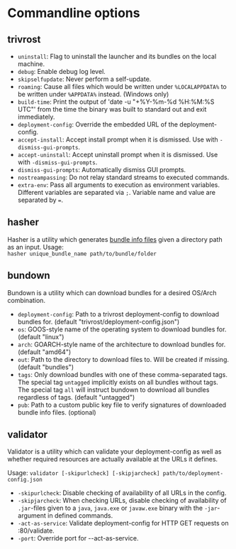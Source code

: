 # Commandline options

## trivrost
* `uninstall`: Flag to uninstall the launcher and its bundles on the local machine.
* `debug`: Enable debug log level.
* `skipselfupdate`: Never perform a self-update.
* `roaming`: Cause all files which would be written under `%LOCALAPPDATA%` to be written under `%APPDATA%` instead. (Windows only)
* `build-time`: Print the output of 'date -u "+%Y-%m-%d %H:%M:%S UTC"' from the time the binary was built to standard out and exit immediately.
* `deployment-config`: Override the embedded URL of the deployment-config.
* `accept-install`: Accept install prompt when it is dismissed. Use with `-dismiss-gui-prompts`.
* `accept-uninstall`: Accept uninstall prompt when it is dismissed. Use with `-dismiss-gui-prompts`.
* `dismiss-gui-prompts`: Automatically dismiss GUI prompts.
* `nostreampassing`: Do not relay standard streams to executed commands.
* `extra-env`: Pass all arguments to execution as environment variables. Different variables are separated via `;`. Variable name and value are separated by `=`.

## hasher
Hasher is a utility which generates [bundle info files](walkthrough.md#Bundle-info) given a directory path as an input. Usage:  
`hasher unique_bundle_name path/to/bundle/folder`

## bundown
Bundown is a utility which can download bundles for a desired OS/Arch combination.

* `deployment-config`: Path to a trivrost deployment-config to download bundles for. (default "trivrost/deployment-config.json")
* `os`: GOOS-style name of the operating system to download bundles for. (default "linux")
* `arch`: GOARCH-style name of the architecture to download bundles for. (default "amd64")
* `out`: Path to the directory to download files to. Will be created if missing. (default "bundles")
* `tags`: Only download bundles with one of these comma-separated tags. The special tag `untagged` implicitly exists on all bundles without tags. The special tag `all` will instruct bundown to download all bundles regardless of tags. (default "untagged")
* `pub`: Path to a custom public key file to verify signatures of downloaded bundle info files. (optional)

## validator
Validator is a utility which can validate your deployment-config as well as whether required resources are actually available at the URLs it defines.

Usage: `validator [-skipurlcheck] [-skipjarcheck] path/to/deployment-config.json`

* `-skipurlcheck`: Disable checking of availability of all URLs in the config.
* `-skipjarcheck`: When checking URLs, disable checking of availability of `.jar`-files given to a `java`, `java.exe` or `javaw.exe` binary with the `-jar`-argument in defined commands.
* `-act-as-service`: Validate deployment-config for HTTP GET requests on :80/validate.
* `-port`: Override port for --act-as-service.
